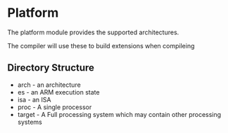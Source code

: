 # Platform

The platform module provides the supported architectures.

The compiler will use these to build extensions when compileing

## Directory Structure

- arch - an architecture
- es - an ARM execution state
- isa - an ISA
- proc - A single processor
- target - A Full processing system which may contain other processing systems
